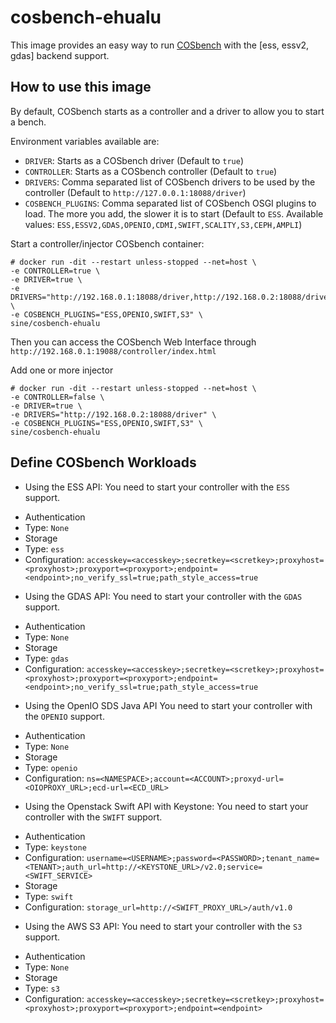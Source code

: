 # cosbench-ehualu

This image provides an easy way to run [COSbench](https://github.com/kisscelia/cosbench-ehualu.git) with the [ess, essv2, gdas] backend support.

## How to use this image

By default, COSbench starts as a controller and a driver to allow you to start
a bench.

Environment variables available are:  
- `DRIVER`: Starts as a COSbench driver (Default to `true`)
- `CONTROLLER`: Starts as a COSbench controller (Default to `true`)
- `DRIVERS`: Comma separated list of COSbench drivers to be used by the controller
 (Default to `http://127.0.0.1:18088/driver`)
- `COSBENCH_PLUGINS`: Comma separated list of COSbench OSGI plugins to load. The more you add, the slower it is to start (Default to `ESS`. Available values: `ESS,ESSV2,GDAS,OPENIO,CDMI,SWIFT,SCALITY,S3,CEPH,AMPLI`)


Start a controller/injector COSbench container:  
```console
# docker run -dit --restart unless-stopped --net=host \
-e CONTROLLER=true \
-e DRIVER=true \
-e DRIVERS="http://192.168.0.1:18088/driver,http://192.168.0.2:18088/driver" \
-e COSBENCH_PLUGINS="ESS,OPENIO,SWIFT,S3" \
sine/cosbench-ehualu
```
Then you can access the COSbench Web Interface through `http://192.168.0.1:19088/controller/index.html`

Add one or more injector
```console
# docker run -dit --restart unless-stopped --net=host \
-e CONTROLLER=false \
-e DRIVER=true \
-e DRIVERS="http://192.168.0.2:18088/driver" \
-e COSBENCH_PLUGINS="ESS,OPENIO,SWIFT,S3" \
sine/cosbench-ehualu
```

## Define COSbench Workloads

- Using the ESS API:
You need to start your controller with the `ESS` support.
 * Authentication
  * Type: `None`
 * Storage
  * Type: `ess`
  * Configuration: `accesskey=<accesskey>;secretkey=<scretkey>;proxyhost=<proxyhost>;proxyport=<proxyport>;endpoint=<endpoint>;no_verify_ssl=true;path_style_access=true`

- Using the GDAS API:
You need to start your controller with the `GDAS` support.
 * Authentication
  * Type: `None`
 * Storage
  * Type: `gdas`
  * Configuration: `accesskey=<accesskey>;secretkey=<scretkey>;proxyhost=<proxyhost>;proxyport=<proxyport>;endpoint=<endpoint>;no_verify_ssl=true;path_style_access=true`

- Using the OpenIO SDS Java API
You need to start your controller with the `OPENIO` support.
* Authentication
 * Type: `None`
* Storage
 * Type: `openio`
 * Configuration: `ns=<NAMESPACE>;account=<ACCOUNT>;proxyd-url=<OIOPROXY_URL>;ecd-url=<ECD_URL>`

- Using the Openstack Swift API with Keystone:
You need to start your controller with the `SWIFT` support.
 * Authentication
  * Type: `keystone`
  * Configuration: `username=<USERNAME>;password=<PASSWORD>;tenant_name=<TENANT>;auth_url=http://<KEYSTONE_URL>/v2.0;service=<SWIFT_SERVICE>`
 * Storage
  * Type: `swift`
  * Configuration: `storage_url=http://<SWIFT_PROXY_URL>/auth/v1.0`

- Using the AWS S3 API:
You need to start your controller with the `S3` support.
 * Authentication
  * Type: `None`
 * Storage
  * Type: `s3`
  * Configuration: `accesskey=<accesskey>;secretkey=<scretkey>;proxyhost=<proxyhost>;proxyport=<proxyport>;endpoint=<endpoint>`